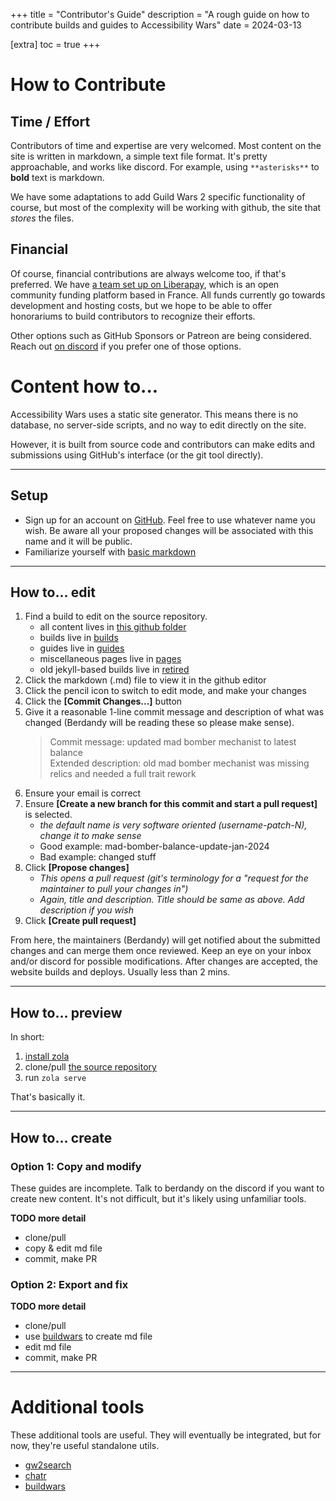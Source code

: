 +++
title = "Contributor's Guide"
description = "A rough guide on how to contribute builds and guides to Accessibility Wars"
date = 2024-03-13

[extra]
toc = true
+++

# How to Contribute

## Time / Effort
Contributors of time and expertise are very welcomed. Most content on the site is written in markdown, a simple text file format.
It's pretty approachable, and works like discord. For example, using `**asterisks**` to **bold** text is markdown.

We have some adaptations to add Guild Wars 2 specific functionality of course, but most of the complexity will be working with github, the site
that _stores_ the files.

## Financial

Of course, financial contributions are always welcome too, if that's preferred. We have
[a team set up on Liberapay](https://liberapay.com/AccessibilityWars), which is an open community
funding platform based in France. All funds currently go towards development and hosting costs, but we hope to be able to offer
honorariums to build contributors to recognize their efforts.

Other options such as GitHub Sponsors or Patreon are being considered. Reach out [on discord](/discord) if
you prefer one of those options.

# Content how to...

Accessibility Wars uses a static site generator. This means there is no database, no server-side scripts, and no way to edit directly on the site.

However, it is built from source code and contributors can make edits and submissions using GitHub's interface (or the git tool directly).

---

## Setup

- Sign up for an account on [GitHub](https://github.com/). Feel free to use whatever name you wish. Be aware all your proposed changes will be associated with this name and it will be public.
- Familiarize yourself with [basic markdown](https://www.markdownguide.org/basic-syntax/)

---

## How to... edit

1. Find a build to edit on the source repository.
	- all content lives in [this github folder](https://github.com/accessibilitywars/zaw2/tree/master/content)
	- builds live in [builds](https://github.com/accessibilitywars/zaw2/tree/master/content/builds)
	- guides live in [guides](https://github.com/accessibilitywars/zaw2/tree/master/content/guides)
	- miscellaneous pages live in [pages](https://github.com/accessibilitywars/zaw2/tree/master/content/pages)
	- old jekyll-based builds live in [retired](https://github.com/accessibilitywars/zaw2/tree/master/content/retired)
2. Click the markdown (.md) file to view it in the github editor
3. Click the pencil icon to switch to edit mode, and make your changes
4. Click the **[Commit Changes...]** button
5. Give it a reasonable 1-line commit message and description of what was changed (Berdandy will be reading these so please make sense).
	> Commit message: updated mad bomber mechanist to latest balance<br/>
	> Extended description: old mad bomber mechanist was missing relics and needed a full trait rework
6. Ensure your email is correct
7. Ensure **[Create a new branch for this commit and start a pull request]** is selected.
	- _the default name is very software oriented (username-patch-N), change it to make sense_
	- Good example: mad-bomber-balance-update-jan-2024
	- Bad example: changed stuff
8. Click **[Propose changes]**
	- _This opens a pull request (git's terminology for a "request for the maintainer to pull your changes in")_
	- _Again, title and description. Title should be same as above. Add description if you wish_
9. Click **[Create pull request]**

From here, the maintainers (Berdandy) will get notified about the submitted changes and can merge them once reviewed. Keep an eye on your
inbox and/or discord for possible modifications. After changes are accepted, the website builds and deploys. Usually less than 2 mins.

---

## How to... preview

In short:

1. [install zola](https://www.getzola.org/documentation/getting-started/installation/)
2. clone/pull [the source repository](https://github.com/accessibilitywars/zaw2)
3. run `zola serve`

That's basically it.

---

## How to... create

### Option 1: Copy and modify

These guides are incomplete. Talk to berdandy on the discord if you want to create new content. It's not difficult, but it's
likely using unfamiliar tools.

**TODO more detail**

- clone/pull
- copy & edit md file
- commit, make PR

### Option 2: Export and fix

**TODO more detail**

- clone/pull
- use [buildwars](https://github.com/berdandy/buildwars) to create md file
- edit md file
- commit, make PR

---

# Additional tools

These additional tools are useful. They will eventually be integrated, but for now, they're useful standalone utils.

- [gw2search](https://github.com/berdandy/gw2search)
- [chatr](https://github.com/berdandy/chatr)
- [buildwars](https://github.com/berdandy/buildwars)
